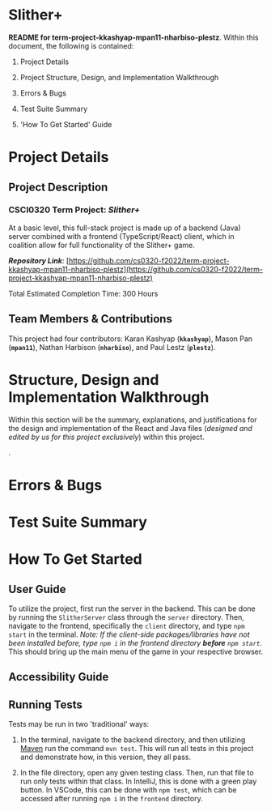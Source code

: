 # Slither+

**README for term-project-kkashyap-mpan11-nharbiso-plestz**. Within this document, the following is contained:

1. Project Details

2. Project Structure, Design, and Implementation Walkthrough

3. Errors & Bugs

4. Test Suite Summary

5. 'How To Get Started' Guide

# Project Details

  

## Project Description

  

### CSCI0320 Term Project: *Slither+*

At a basic level, this full-stack project is made up of a backend (Java) server combined with a frontend (TypeScript/React) client, which in coalition allow for full functionality of the Slither+ game.

***Repository Link***: [https://github.com/cs0320-f2022/term-project-kkashyap-mpan11-nharbiso-plestz](https://github.com/cs0320-f2022/term-project-kkashyap-mpan11-nharbiso-plestz)

Total Estimated Completion Time: 300 Hours

## Team Members & Contributions

This project had four contributors: Karan Kashyap (**`kkashyap`**), Mason Pan (**`mpan11`**), Nathan Harbison (**`nharbiso`**), and Paul Lestz (**`plestz`**).

# Structure, Design and Implementation Walkthrough

Within this section will be the summary, explanations, and justifications for the design and implementation of the React and Java files (*designed and edited by us for this project exclusively*) within this project.

.

# Errors & Bugs


# Test Suite Summary


# How To Get Started

## User Guide

To utilize the project, first run the server in the backend. This can be done by running the `SlitherServer` class through the `server` directory. Then, navigate to the frontend, specifically the `client` directory, and type `npm start` in the terminal. *Note: If the client-side packages/libraries have not been installed before, type `npm i` in the frontend directory ***before*** `npm start`.* This should bring up the main menu of the game in your respective browser.

## Accessibility Guide



## Running Tests

Tests may be run in two 'traditional' ways:

1. In the terminal, navigate to the backend directory, and then utilizing [Maven](https://maven.apache.org/) run the command `mvn test`. This will run all tests in this project and demonstrate how, in this version, they all pass.

2. In the file directory, open any given testing class. Then, run that file to run only tests within that class. In IntelliJ, this is done with a green play button. In VSCode, this can be done with `npm test`, which can be accessed after running `npm i` in the `frontend` directory.
